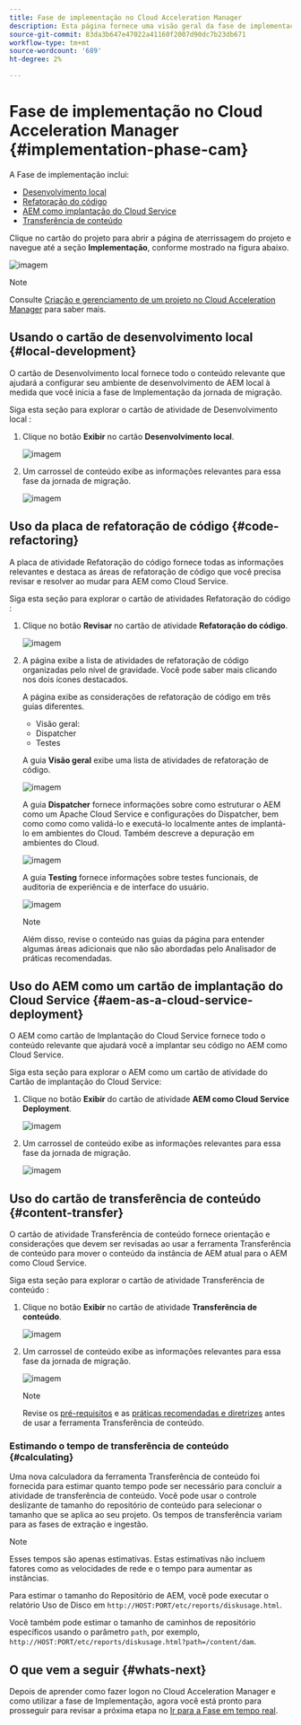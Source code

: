 ```yaml
---
title: Fase de implementação no Cloud Acceleration Manager
description: Esta página fornece uma visão geral da fase de implementação no Cloud Acceleration Manager.
source-git-commit: 83da3b647e47022a41160f2007d90dc7b23db671
workflow-type: tm+mt
source-wordcount: '689'
ht-degree: 2%

---
```



# Fase de implementação no Cloud Acceleration Manager {#implementation-phase-cam}

A Fase de implementação inclui:

* [Desenvolvimento local](#local-development)
* [Refatoração do código](#code-refactoring)
* [AEM como implantação do Cloud Service](#aem-as-a-cloud-service-deployment)
* [Transferência de conteúdo](#content-transfer)


Clique no cartão do projeto para abrir a página de aterrissagem do projeto e navegue até a seção **Implementação**, conforme mostrado na figura abaixo.

![imagem](/help/move-to-cloud-service/cloud-acceleration-manager/assets/implementation-1.png)

>[!NOTE]
>Consulte [Criação e gerenciamento de um projeto no Cloud Acceleration Manager](https://experienceleague.adobe.com/docs/experience-manager-cloud-service/moving/cloud-acceleration-manager/using-cam/getting-started-cam.html?lang=en#create-project) para saber mais.


## Usando o cartão de desenvolvimento local {#local-development}

O cartão de Desenvolvimento local fornece todo o conteúdo relevante que ajudará a configurar seu ambiente de desenvolvimento de AEM local à medida que você inicia a fase de Implementação da jornada de migração.

Siga esta seção para explorar o cartão de atividade de Desenvolvimento local :

1. Clique no botão **Exibir** no cartão **Desenvolvimento local**.

   ![imagem](/help/move-to-cloud-service/cloud-acceleration-manager/assets/implementation-2.png)

1. Um carrossel de conteúdo exibe as informações relevantes para essa fase da jornada de migração.

   ![imagem](/help/move-to-cloud-service/cloud-acceleration-manager/assets/implementation-3.png)


## Uso da placa de refatoração de código {#code-refactoring}

A placa de atividade Refatoração do código fornece todas as informações relevantes e destaca as áreas de refatoração de código que você precisa revisar e resolver ao mudar para AEM como Cloud Service.

Siga esta seção para explorar o cartão de atividades Refatoração do código :

1. Clique no botão **Revisar** no cartão de atividade **Refatoração do código**.

   ![imagem](/help/move-to-cloud-service/cloud-acceleration-manager/assets/implementation-4.png)

1. A página exibe a lista de atividades de refatoração de código organizadas pelo nível de gravidade. Você pode saber mais clicando nos dois ícones destacados.

   A página exibe as considerações de refatoração de código em três guias diferentes.

   * Visão geral:
   * Dispatcher
   * Testes

   A guia **Visão geral** exibe uma lista de atividades de refatoração de código.

   ![imagem](/help/move-to-cloud-service/cloud-acceleration-manager/assets/coderefactoring-1.png)

   A guia **Dispatcher** fornece informações sobre como estruturar o AEM como um Apache Cloud Service e configurações do Dispatcher, bem como como como validá-lo e executá-lo localmente antes de implantá-lo em ambientes do Cloud. Também descreve a depuração em ambientes do Cloud.

   ![imagem](/help/move-to-cloud-service/cloud-acceleration-manager/assets/coderefactoring-2.png)

   A guia **Testing** fornece informações sobre testes funcionais, de auditoria de experiência e de interface do usuário.

   ![imagem](/help/move-to-cloud-service/cloud-acceleration-manager/assets/coderefactoring-3.png)


   >[!NOTE]
   >Além disso, revise o conteúdo nas guias da página para entender algumas áreas adicionais que não são abordadas pelo Analisador de práticas recomendadas.


## Uso do AEM como um cartão de implantação do Cloud Service {#aem-as-a-cloud-service-deployment}

O AEM como cartão de Implantação do Cloud Service fornece todo o conteúdo relevante que ajudará você a implantar seu código no AEM como Cloud Service.

Siga esta seção para explorar o AEM como um cartão de atividade do Cartão de implantação do Cloud Service:

1. Clique no botão **Exibir** do cartão de atividade **AEM como Cloud Service Deployment**.

   ![imagem](/help/move-to-cloud-service/cloud-acceleration-manager/assets/implementation-6.png)

1. Um carrossel de conteúdo exibe as informações relevantes para essa fase da jornada de migração.

   ![imagem](/help/move-to-cloud-service/cloud-acceleration-manager/assets/aem-deployment-card.png)


## Uso do cartão de transferência de conteúdo {#content-transfer}

O cartão de atividade Transferência de conteúdo fornece orientação e considerações que devem ser revisadas ao usar a ferramenta Transferência de conteúdo para mover o conteúdo da instância de AEM atual para o AEM como Cloud Service.

Siga esta seção para explorar o cartão de atividade Transferência de conteúdo :

1. Clique no botão **Exibir** no cartão de atividade **Transferência de conteúdo**.

   ![imagem](/help/move-to-cloud-service/cloud-acceleration-manager/assets/implementation-8.png)

1. Um carrossel de conteúdo exibe as informações relevantes para essa fase da jornada de migração.

   ![imagem](/help/move-to-cloud-service/cloud-acceleration-manager/assets/content-transfertool-card.png)

   >[!NOTE]
   >Revise os [pré-requisitos](https://experienceleague.adobe.com/docs/experience-manager-cloud-service/moving/cloud-migration/content-transfer-tool/prerequisites-content-transfer-tool.html?lang=en) e as [práticas recomendadas e diretrizes](https://experienceleague.adobe.com/docs/experience-manager-cloud-service/moving/cloud-migration/content-transfer-tool/overview-content-transfer-tool.html?lang=en) antes de usar a ferramenta Transferência de conteúdo.

### Estimando o tempo de transferência de conteúdo {#calculating}

Uma nova calculadora da ferramenta Transferência de conteúdo foi fornecida para estimar quanto tempo pode ser necessário para concluir a atividade de transferência de conteúdo. Você pode usar o controle deslizante de tamanho do repositório de conteúdo para selecionar o tamanho que se aplica ao seu projeto. Os tempos de transferência variam para as fases de extração e ingestão.

>[!NOTE]
>Esses tempos são apenas estimativas. Estas estimativas não incluem fatores como as velocidades de rede e o tempo para aumentar as instâncias.

Para estimar o tamanho do Repositório de AEM, você pode executar o relatório Uso de Disco em `http://HOST:PORT/etc/reports/diskusage.html`.

Você também pode estimar o tamanho de caminhos de repositório específicos usando o parâmetro `path`, por exemplo, `http://HOST:PORT/etc/reports/diskusage.html?path=/content/dam`.

## O que vem a seguir {#whats-next}

Depois de aprender como fazer logon no Cloud Acceleration Manager e como utilizar a fase de Implementação, agora você está pronto para prosseguir para revisar a próxima etapa no [Ir para a Fase em tempo real](https://experienceleague.adobe.com/docs/experience-manager-cloud-service/moving/cloud-acceleration-manager/using-cam/cam-golive-phase.html?lang=en).
